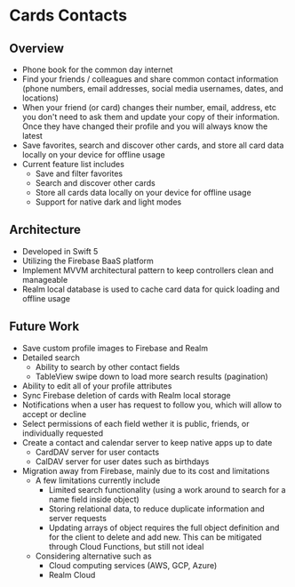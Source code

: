 # Cards Contacts 

## Overview
* Phone book for the common day internet 
* Find your friends / colleagues and share common contact information (phone numbers, email addresses, social media usernames, dates, and locations)
* When your friend (or card) changes their number, email, address, etc you don't need to ask them and update your copy of their information. Once they have changed their profile and you will always know the latest
* Save favorites, search and discover other cards, and store all card data locally on your device for offline usage
* Current feature list includes
  - Save and filter favorites
  - Search and discover other cards
  - Store all cards data locally on your device for offline usage
  - Support for native dark and light modes

## Architecture
* Developed in Swift 5
* Utilizing the Firebase BaaS platform
* Implement MVVM architectural pattern to keep controllers clean and manageable
* Realm local database is used to cache card data for quick loading and offline usage

## Future Work
* Save custom profile images to Firebase and Realm
* Detailed search
  - Ability to search by other contact fields
  - TableView swipe down to load more search results (pagination)
* Ability to edit all of your profile attributes
* Sync Firebase deletion of cards with Realm local storage
* Notifications when a user has request to follow you, which will allow to accept or decline
* Select permissions of each field wether it is public, friends, or individually requested
* Create a contact and calendar server to keep native apps up to date
  - CardDAV server for user contacts
  - CalDAV server for user dates such as birthdays
* Migration away from Firebase, mainly due to its cost and limitations
  - A few limitations currently include
    - Limited search functionality (using a work around to search for a name field inside object)
    - Storing relational data, to reduce duplicate information and server requests
    - Updating arrays of object requires the full object definition and for the client to delete and add new. This can be mitigated through Cloud Functions, but still not ideal
  - Considering alternative such as
    - Cloud computing services (AWS, GCP, Azure)
    - Realm Cloud
